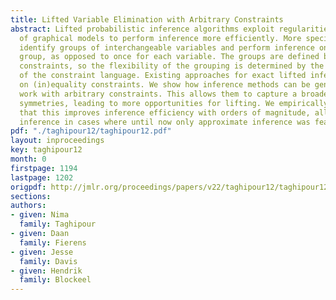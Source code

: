 ```yaml
---
title: Lifted Variable Elimination with Arbitrary Constraints
abstract: Lifted probabilistic inference algorithms exploit regularities in the structure
  of graphical models to perform inference more efficiently. More specifically, they
  identify groups of interchangeable variables and perform inference once for each
  group, as opposed to once for each variable. The groups are defined by means of
  constraints, so the flexibility of the grouping is determined by the expressivity
  of the constraint language. Existing approaches for exact lifted inference rely
  on (in)equality constraints. We show how inference methods can be generalized to
  work with arbitrary constraints. This allows them to capture a broader range of
  symmetries, leading to more opportunities for lifting. We empirically demonstrate
  that this improves inference efficiency with orders of magnitude, allowing exact
  inference in cases where until now only approximate inference was feasible.
pdf: "./taghipour12/taghipour12.pdf"
layout: inproceedings
key: taghipour12
month: 0
firstpage: 1194
lastpage: 1202
origpdf: http://jmlr.org/proceedings/papers/v22/taghipour12/taghipour12.pdf
sections: 
authors:
- given: Nima
  family: Taghipour
- given: Daan
  family: Fierens
- given: Jesse
  family: Davis
- given: Hendrik
  family: Blockeel
---
```

